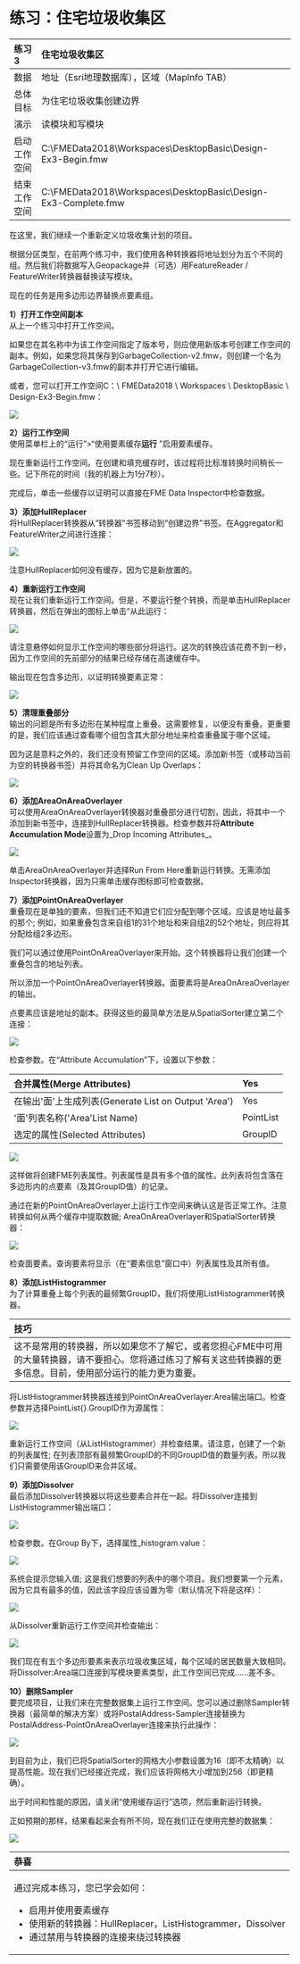 # 练习：住宅垃圾收集区

|  练习3 |  住宅垃圾收集区 |
| :--- | :--- |
| 数据 | 地址（Esri地理数据库），区域（MapInfo TAB） |
| 总体目标 | 为住宅垃圾收集创建边界 |
| 演示 | 读模块和写模块 |
| 启动工作空间 | C:\FMEData2018\Workspaces\DesktopBasic\Design-Ex3-Begin.fmw |
| 结束工作空间 | C:\FMEData2018\Workspaces\DesktopBasic\Design-Ex3-Complete.fmw |

在这里，我们继续一个重新定义垃圾收集计划的项目。

根据分区类型，在前两个练习中，我们使用各种转换器将地址划分为五个不同的组。然后我们将数据写入Geopackage并（可选）用FeatureReader / FeatureWriter转换器替换读写模块。

现在的任务是用多边形边界替换点要素组。

  
**1）打开工作空间副本**  
从上一个练习中打开工作空间。

如果您在其名称中为该工作空间指定了版本号，则应使用新版本号创建工作空间的副本。例如，如果您将其保存到GarbageCollection-v2.fmw，则创建一个名为GarbageCollection-v3.fmw的副本并打开它进行编辑。

或者，您可以打开工作空间C：\ FMEData2018 \ Workspaces \ DesktopBasic \ Design-Ex3-Begin.fmw：

[![](../../.gitbook/assets/img3.231a.ex3.startingworkspace.png)](https://github.com/safesoftware/FMETraining/blob/Desktop-Basic-2018/DesktopBasic3WorkspaceDesign/Images/Img3.231a.Ex3.StartingWorkspace.png)

  
**2）运行工作空间**  
使用菜单栏上的“运行”&gt;“使用要素缓存**运行** ”启用要素缓存。

现在重新运行工作空间。在创建和填充缓存时，该过程将比标准转换时间稍长一些。记下所花的时间（我的机器上为1分7秒）。

完成后，单击一些缓存以证明可以直接在FME Data Inspector中检查数据。

  
**3）添加HullReplacer**  
将HullReplacer转换器从“转换器”书签移动到“创建边界”书签。在Aggregator和FeatureWriter之间进行连接：

[![](../../.gitbook/assets/img3.231.ex3.hullreplacercanvas.png)](https://github.com/safesoftware/FMETraining/blob/Desktop-Basic-2018/DesktopBasic3WorkspaceDesign/Images/Img3.231.Ex3.HullReplacerCanvas.png)

注意HullReplacer如何没有缓存，因为它是新放置的。

  
**4）重新运行工作空间**  
现在让我们重新运行工作空间。但是，不要运行整个转换，而是单击HullReplacer转换器，然后在弹出的图标上单击“从此运行：

[![](../../.gitbook/assets/img3.232.ex3.hullreplacerrun.png)](https://github.com/safesoftware/FMETraining/blob/Desktop-Basic-2018/DesktopBasic3WorkspaceDesign/Images/Img3.232.Ex3.HullReplacerRun.png)

请注意悬停如何显示工作空间的哪些部分将运行。这次的转换应该花费不到一秒，因为工作空间的先前部分的结果已经存储在高速缓存中。

输出现在包含多边形，以证明转换要素正常：

[![](../../.gitbook/assets/img3.233.ex3.hullreplaceroutput.png)](https://github.com/safesoftware/FMETraining/blob/Desktop-Basic-2018/DesktopBasic3WorkspaceDesign/Images/Img3.233.Ex3.HullReplacerOutput.png)

  
**5）清理重叠部分**  
输出的问题是所有多边形在某种程度上重叠。这需要修复，以便没有重叠。更重要的是，我们应该通过查看哪个组包含其大部分地址来检查重叠属于哪个区域。

因为这是意料之外的，我们还没有预留工作空间的区域。添加新书签（或移动当前为空的转换器书签）并将其命名为Clean Up Overlaps：

[![](../../.gitbook/assets/img3.234.ex3.newbookmark.png)](https://github.com/safesoftware/FMETraining/blob/Desktop-Basic-2018/DesktopBasic3WorkspaceDesign/Images/Img3.234.Ex3.NewBookmark.png)

  
**6）添加AreaOnAreaOverlayer**  
可以使用AreaOnAreaOverlayer转换器对重叠部分进行切割，因此，将其中一个添加到新书签中，连接到HullReplacer转换器。检查参数并将**Attribute Accumulation Mode**设置为_Drop Incoming Attributes_。

[![](../../.gitbook/assets/img3.235.ex3.aoaocanvasparams.png)](https://github.com/safesoftware/FMETraining/blob/Desktop-Basic-2018/DesktopBasic3WorkspaceDesign/Images/Img3.235.Ex3.AOAOCanvasParams.png)

单击AreaOnAreaOverlayer并选择Run From Here重新运行转换。无需添加Inspector转换器，因为只需单击缓存图标即可检查数据。

  
**7）添加PointOnAreaOverlayer**  
重叠现在是单独的要素，但我们还不知道它们应分配到哪个区域。应该是地址最多的那个; 例如，如果重叠包含来自组1的31个地址和来自组2的52个地址，则应将其分配给组2多边形。

我们可以通过使用PointOnAreaOverlayer来开始。这个转换器将让我们创建一个重叠包含的地址列表。

所以添加一个PointOnAreaOverlayer转换器。面要素将是AreaOnAreaOverlayer的输出。

点要素应该是地址的副本。获得这些的最简单方法是从SpatialSorter建立第二个连接：

[![](../../.gitbook/assets/img3.236.ex3.poaocanvas2.png)](https://github.com/safesoftware/FMETraining/blob/Desktop-Basic-2018/DesktopBasic3WorkspaceDesign/Images/Img3.236.Ex3.POAOCanvas2.png)

检查参数。在“Attribute Accumulation”下，设置以下参数：

| 合并属性\(Merge Attributes\) | Yes |
| :--- | :--- |
| 在输出'面'上生成列表\(Generate List on Output 'Area'\) | Yes |
| '面'列表名称\('Area'List Name\) | PointList |
| 选定的属性\(Selected Attributes\) | GroupID |

[![](../../.gitbook/assets/img3.237.ex3.poaoparams2.png)](https://github.com/safesoftware/FMETraining/blob/Desktop-Basic-2018/DesktopBasic3WorkspaceDesign/Images/Img3.237.Ex3.POAOParams2.png)

这样做将创建FME列表属性。列表属性是具有多个值的属性。此列表将包含落在多边形内的点要素（及其GroupID值）的记录。

通过在新的PointOnAreaOverlayer上运行工作空间来确认这是否正常工作。注意转换如何从两个缓存中提取数据; AreaOnAreaOverlayer和SpatialSorter转换器：

[![](../../.gitbook/assets/img3.238.ex3.poaorun.png)](https://github.com/safesoftware/FMETraining/blob/Desktop-Basic-2018/DesktopBasic3WorkspaceDesign/Images/Img3.238.Ex3.POAORun.png)

检查面要素。查询要素将显示（在“要素信息”窗口中）列表属性及其所有值。

  
**8）添加ListHistogrammer**  
为了计算重叠上每个列表的最频繁GroupID，我们将使用ListHistogrammer转换器。

|  技巧 |
| :--- |
|  这不是常用的转换器，所以如果您不了解它，或者您担心FME中可用的大量转换器，请不要担心。您将通过练习了解有关这些转换器的更多信息。目前，使用部分运行的能力更为重要。 |

将ListHistogrammer转换器连接到PointOnAreaOverlayer:Area输出端口。检查参数并选择PointList{}.GroupID作为源属性：

[![](../../.gitbook/assets/img3.239.ex3.listhistogrammercanvas.png)](https://github.com/safesoftware/FMETraining/blob/Desktop-Basic-2018/DesktopBasic3WorkspaceDesign/Images/Img3.239.Ex3.ListHistogrammerCanvas.png)

重新运行工作空间（从ListHistogrammer）并检查结果。请注意，创建了一个新的列表属性; 在列表顶部有最频繁GroupID的不同GroupID值的数量列表。所以我们只需要使用该GroupID来合并区域。

  
**9）添加Dissolver**  
最后添加Dissolver转换器以将这些要素合并在一起。将Dissolver连接到ListHistogrammer输出端口：

[![](../../.gitbook/assets/img3.240.ex3.dissolvercanvas.png)](https://github.com/safesoftware/FMETraining/blob/Desktop-Basic-2018/DesktopBasic3WorkspaceDesign/Images/Img3.240.Ex3.DissolverCanvas.png)

检查参数。在Group By下，选择属性\_histogram.value：

[![](../../.gitbook/assets/img3.241.ex3.dissolverparams.png)](https://github.com/safesoftware/FMETraining/blob/Desktop-Basic-2018/DesktopBasic3WorkspaceDesign/Images/Img3.241.Ex3.DissolverParams.png)

系统会提示您输入值; 这是我们想要的列表中的哪个项目。我们想要第一个元素，因为它具有最多的值，因此该字段应该设置为零（默认情况下将是这样）：

[![](../../.gitbook/assets/img3.242.ex3.dissolverparams2.png)](https://github.com/safesoftware/FMETraining/blob/Desktop-Basic-2018/DesktopBasic3WorkspaceDesign/Images/Img3.242.Ex3.DissolverParams2.png)

从Dissolver重新运行工作空间并检查输出：

[![](../../.gitbook/assets/img3.243.ex3.dissolveroutput.png)](https://github.com/safesoftware/FMETraining/blob/Desktop-Basic-2018/DesktopBasic3WorkspaceDesign/Images/Img3.243.Ex3.DissolverOutput.png)

我们现在有五个多边形要素来表示垃圾收集区域，每个区域的居民数量大致相同。将Dissolver:Area端口连接到写模块要素类型，此工作空间已完成......差不多。

  
**10）删除Sampler**  
要完成项目，让我们来在完整数据集上运行工作空间。您可以通过删除Sampler转换器（最简单的解决方案）或将PostalAddress-Sampler连接替换为PostalAddress-PointOnAreaOverlayer连接来执行此操作：

[![](../../.gitbook/assets/img3.244.ex3.samplerbypass.png)](https://github.com/safesoftware/FMETraining/blob/Desktop-Basic-2018/DesktopBasic3WorkspaceDesign/Images/Img3.244.Ex3.SamplerBypass.png)

到目前为止，我们已将SpatialSorter的网格大小参数设置为16（即不太精确）以提高性能。现在我们已经接近完成，我们应该将网格大小增加到256（即更精确）。

出于时间和性能的原因，请关闭“使用缓存运行”选项，然后重新运行转换。

正如预期的那样，结果看起来会有所不同，现在我们正在使用完整的数据集：

[![](../../.gitbook/assets/img3.245.ex3.samplerbypassoutput.png)](https://github.com/safesoftware/FMETraining/blob/Desktop-Basic-2018/DesktopBasic3WorkspaceDesign/Images/Img3.245.Ex3.SamplerBypassOutput.png)

<table>
  <thead>
    <tr>
      <th style="text-align:left">恭喜</th>
    </tr>
  </thead>
  <tbody>
    <tr>
      <td style="text-align:left">
        <p>通过完成本练习，您已学会如何：
          <br />
        </p>
        <ul>
          <li>启用并使用要素缓存</li>
          <li>使用新的转换器：HullReplacer，ListHistogrammer，Dissolver</li>
          <li>通过禁用与​​转换器的连接来绕过转换器</li>
        </ul>
      </td>
    </tr>
  </tbody>
</table>
